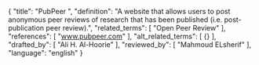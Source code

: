 {
  "title": "PubPeer ",
  "definition": "A website that allows users to post anonymous peer reviews of research that has been published (i.e. post-publication peer review).",
  "related_terms": [
    "Open Peer Review"
  ],
  "references": [
    "www.pubpeer.com"
  ],
  "alt_related_terms": [
    {}
  ],
  "drafted_by": [
    "Ali H. Al-Hoorie"
  ],
  "reviewed_by": [
    "Mahmoud ELsherif"
  ],
  "language": "english"
}
